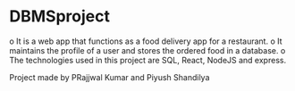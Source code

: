 # DBMSproject
o	It is a web app that functions as a food delivery app for a restaurant. 
o	It maintains the profile of a user and stores the ordered food in a database.
o	The technologies used in this project are SQL, React, NodeJS and express.

Project made by PRajjwal Kumar and Piyush Shandilya

